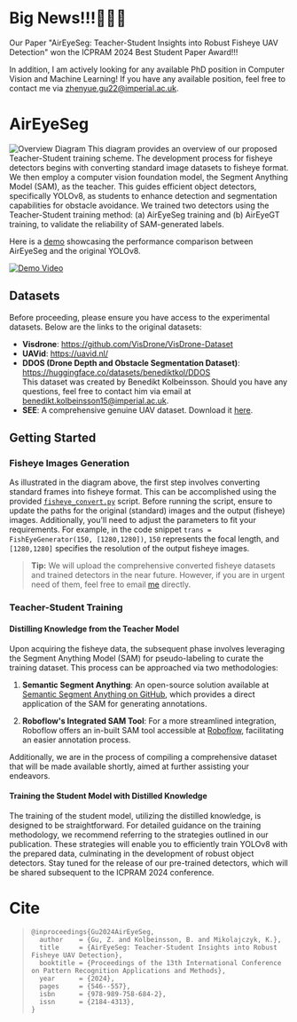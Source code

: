 # Big News!!!🎉🎉🎉
Our Paper "AirEyeSeg: Teacher-Student Insights into Robust Fisheye UAV Detection" won the ICPRAM 2024 Best Student Paper Award!!! 

In addition, I am actively looking for any available PhD position in Computer Vision and Machine Learning! If you have any available position, feel free to contact me via [zhenyue.gu22@imperial.ac.uk](mailto:zhenyue.gu22@imperial.ac.uk).

# AirEyeSeg
![Overview Diagram](https://github.com/Zane-Gu/AirEyeSeg/assets/109570480/81e358be-67fc-42d4-aa70-82b7229cfdcd)
This diagram provides an overview of our proposed Teacher-Student training scheme. The development process for fisheye detectors begins with converting standard image datasets to fisheye format. We then employ a computer vision foundation model, the Segment Anything Model (SAM), as the teacher. This guides efficient object detectors, specifically YOLOv8, as students to enhance detection and segmentation capabilities for obstacle avoidance. We trained two detectors using the Teacher-Student training method: (a) AirEyeSeg training and (b) AirEyeGT training, to validate the reliability of SAM-generated labels.

Here is a [demo](https://youtu.be/3Za_VRvaxb0) showcasing the performance comparison between AirEyeSeg and the original YOLOv8.

[![Demo Video](https://github.com/Zane-Gu/AirEyeSeg/assets/109570480/0cdcd775-f703-4325-94d5-54e245c190be)](https://youtu.be/3Za_VRvaxb0)

## Datasets
Before proceeding, please ensure you have access to the experimental datasets. Below are the links to the original datasets:
- **Visdrone**: https://github.com/VisDrone/VisDrone-Dataset
- **UAVid**: https://uavid.nl/
- **DDOS (Drone Depth and Obstacle Segmentation Dataset)**: https://huggingface.co/datasets/benediktkol/DDOS  
  This dataset was created by Benedikt Kolbeinsson. Should you have any questions, feel free to contact him via email at [benedikt.kolbeinsson15@imperial.ac.uk](mailto:benedikt.kolbeinsson15@imperial.ac.uk).
- **SEE**: A comprehensive genuine UAV dataset. Download it [here](https://drive.google.com/drive/folders/1EaHWAFhX9unhNe2xCXbdv9zwfDNlEIRL?usp=sharing).

## Getting Started

### Fisheye Images Generation

As illustrated in the diagram above, the first step involves converting standard frames into fisheye format. This can be accomplished using the provided [`fisheye_convert.py`](https://github.com/Zane-Gu/AirEyeSeg/blob/main/fisheye_convert.py) script. Before running the script, ensure to update the paths for the original (standard) images and the output (fisheye) images. Additionally, you'll need to adjust the parameters to fit your requirements. For example, in the code snippet `trans = FishEyeGenerator(150, [1280,1280])`, `150` represents the focal length, and `[1280,1280]` specifies the resolution of the output fisheye images.

> **Tip:** We will upload the comprehensive converted fisheye datasets and trained detectors in the near future. However, if you are in urgent need of them, feel free to email [me](mailto:zhenyue.gu22@imperial.ac.uk) directly.


### Teacher-Student Training


#### Distilling Knowledge from the Teacher Model

Upon acquiring the fisheye data, the subsequent phase involves leveraging the Segment Anything Model (SAM) for pseudo-labeling to curate the training dataset. This process can be approached via two methodologies:

1. **Semantic Segment Anything**: An open-source solution available at [Semantic Segment Anything on GitHub](https://github.com/fudan-zvg/Semantic-Segment-Anything), which provides a direct application of the SAM for generating annotations.
   
2. **Roboflow's Integrated SAM Tool**: For a more streamlined integration, Roboflow offers an in-built SAM tool accessible at [Roboflow](https://app.roboflow.com/), facilitating an easier annotation process.

Additionally, we are in the process of compiling a comprehensive dataset that will be made available shortly, aimed at further assisting your endeavors.



#### Training the Student Model with Distilled Knowledge

The training of the student model, utilizing the distilled knowledge, is designed to be straightforward. For detailed guidance on the training methodology, we recommend referring to the strategies outlined in our publication. These strategies will enable you to efficiently train YOLOv8 with the prepared data, culminating in the development of robust object detectors. Stay tuned for the release of our pre-trained detectors, which will be shared subsequent to the ICPRAM 2024 conference.


# Cite

> ```
> @inproceedings{Gu2024AirEyeSeg,
>   author    = {Gu, Z. and Kolbeinsson, B. and Mikolajczyk, K.},
>   title     = {AirEyeSeg: Teacher-Student Insights into Robust Fisheye UAV Detection},
>   booktitle = {Proceedings of the 13th International Conference on Pattern Recognition Applications and Methods},
>   year      = {2024},
>   pages     = {546--557},
>   isbn      = {978-989-758-684-2},
>   issn      = {2184-4313},
> }
> ```
